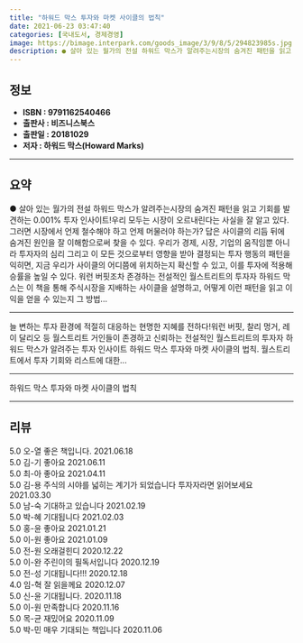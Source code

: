 ```yaml
---
title: "하워드 막스 투자와 마켓 사이클의 법칙"
date: 2021-06-23 03:47:40
categories: [국내도서, 경제경영]
image: https://bimage.interpark.com/goods_image/3/9/8/5/294823985s.jpg
description: ● 살아 있는 월가의 전설 하워드 막스가 알려주는시장의 숨겨진 패턴을 읽고 기회를 발견하는 0.001% 투자 인사이트!우리 모두는 시장이 오르내린다는 사실을 잘 알고 있다. 그러면 시장에서 언제 철수해야 하고 언제 머물러야 하는가? 답은 사이클의 리듬 뒤에 숨겨진 원인을 잘 이해함으로
---
```


## **정보**

- **ISBN : 9791162540466**
- **출판사 : 비즈니스북스**
- **출판일 : 20181029**
- **저자 : 하워드 막스(Howard Marks)**

------



## **요약**

●  살아 있는 월가의 전설 하워드 막스가 알려주는시장의 숨겨진 패턴을 읽고 기회를 발견하는 0.001% 투자 인사이트!우리 모두는 시장이 오르내린다는 사실을 잘 알고 있다. 그러면 시장에서 언제 철수해야 하고 언제 머물러야 하는가? 답은 사이클의 리듬 뒤에 숨겨진 원인을 잘 이해함으로써 찾을 수 있다. 우리가 경제, 시장, 기업의 움직임뿐 아니라 투자자의 심리 그리고 이 모든 것으로부터 영향을 받아 결정되는 투자 행동의 패턴을 익히면, 지금 우리가 사이클의 어디쯤에 위치하는지 확신할 수 있고, 이를 투자에 적용해 승률을 높일 수 있다. 워런 버핏조차 존경하는 전설적인 월스트리트의 투자자 하워드 막스는 이 책을 통해  주식시장을 지배하는 사이클을 설명하고, 어떻게 이런 패턴을 읽고 이익을 얻을 수 있는지 그 방법...

------

늘 변하는 투자 환경에 적절히 대응하는 현명한 지혜를 전하다!워런 버핏, 찰리 멍거, 레이 달리오 등 월스트리트 거인들이 존경하고 신뢰하는 전설적인 월스트리트의 투자자 하워드 막스가 알려주는 투자 인사이트 하워드 막스 투자와 마켓 사이클의 법칙. 월스트리트에서 투자 기회와 리스트에 대한... 

------


하워드 막스 투자와 마켓 사이클의 법칙 

------


## **리뷰** 

5.0 오-열 좋은 책입니다. 2021.06.18 <br/>5.0 김-기 좋아요 2021.06.11 <br/>5.0 최-아 좋아요 2021.04.11 <br/>5.0 김-용 주식의 시야를 넓히는 계기가 되었습니다 투자자라면 읽어보세요 2021.03.30 <br/>5.0 남-숙 기대하고 있습니다 2021.02.19 <br/>5.0 박-혜 기대됩니다 2021.02.03 <br/>5.0 홍-윤 좋아요 2021.01.21 <br/>5.0 이-원 좋아요 2021.01.09 <br/>5.0 전-원 오래걸힌디 2020.12.22 <br/>5.0 이-완 주린이의 필독서입니다 2020.12.19 <br/>5.0 전-성 기대됩니다!!! 2020.12.18 <br/>4.0 임-혁 잘 읽을께요 2020.12.07 <br/>5.0 신-윤 기대됩니다.  2020.11.18 <br/>5.0 이-원 만족합니다 2020.11.16 <br/>5.0 목-균 재밌어요 2020.11.09 <br/>5.0 박-민 매우 기대되는 책입니다 2020.11.06 <br/>